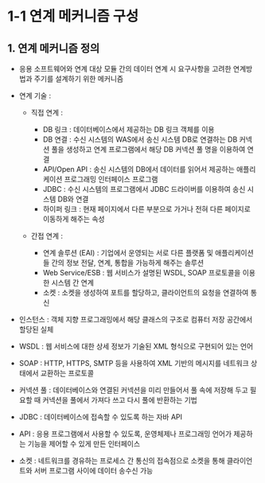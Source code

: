 # 1-1 연계 메커니즘 구성

## 1. 연계 메커니즘 정의
- 응용 소프트웨어와 연계 대상 모듈 간의 데이터 연계 시 요구사항을 고려한 연계방법과 주기를 설계하기 위한 메커니즘
- 연계 기술 :
    - 직접 연계 :
        - DB 링크 : 데이터베이스에서 제공하는 DB 링크 객체를 이용
        - DB 연결 : 수신 시스템의 WAS에서 송신 시스템 DB로 연결하는 DB 커넥션 풀을 생성하고 연계 프로그램에서 해당 DB 커넥션 풀 명을 이용하여 연결
        - API/Open API : 송신 시스템의 DB에서 데이터를 읽어서 제공하는 애플리케이션 프로그래밍 인터페이스 프로그램
        - JDBC : 수신 시스템의 프로그램에서 JDBC 드라이버를 이용하여 송신 시스템 DB와 연결
        - 하이퍼 링크 : 현재 페이지에서 다른 부분으로 가거나 전혀 다른 페이지로 이동하게 해주는 속성
    
    - 간접 연계 :
        - 연계 솔루션 (EAI) : 기업에서 운영되는 서로 다른 플랫폼 및 애플리케이션들 간의 정보 전달, 연계, 통합을 가능하게 해주는 솔루션
        - Web Service/ESB : 웹 서비스가 설명된 WSDL, SOAP 프로토콜을 이용한 시스템 간 연계
        - 소켓 : 소켓을 생성하여 포트를 할당하고, 클라이언트의 요청을 연결하여 통신   

- 인스턴스 : 객체 지향 프로그래밍에서 해당 클래스의 구조로 컴퓨터 저장 공간에서 할당된 실체
- WSDL : 웹 서비스에 대한 상세 정보가 기술된 XML 형식으로 구현되어 있는 언어
- SOAP : HTTP, HTTPS, SMTP 등을 사용하여 XML 기반의 메시지를 네트워크 상태에서 교환하는 프로토콜
- 커넥션 풀 : 데이터베이스와 연결된 커넥션을 미리 만들어서 풀 속에 저장해 두고 필요할 때 커넥션을 풀에서 가져다 쓰고 다시 풀에 반환하는 기법
- JDBC : 데이터베이스에 접속할 수 있도록 하는 자바 API
- API : 응용 프로그램에서 사용할 수 있도록, 운영체제나 프로그래밍 언어가 제공하는 기능을 제어할 수 있게 만든 인터페이스
- 소켓 : 네트워크를 경유하는 프로세스 간 통신의 접속점으로 소켓을 통해 클라이언트와 서버 프로그램 사이에 데이터 송수신 가능
